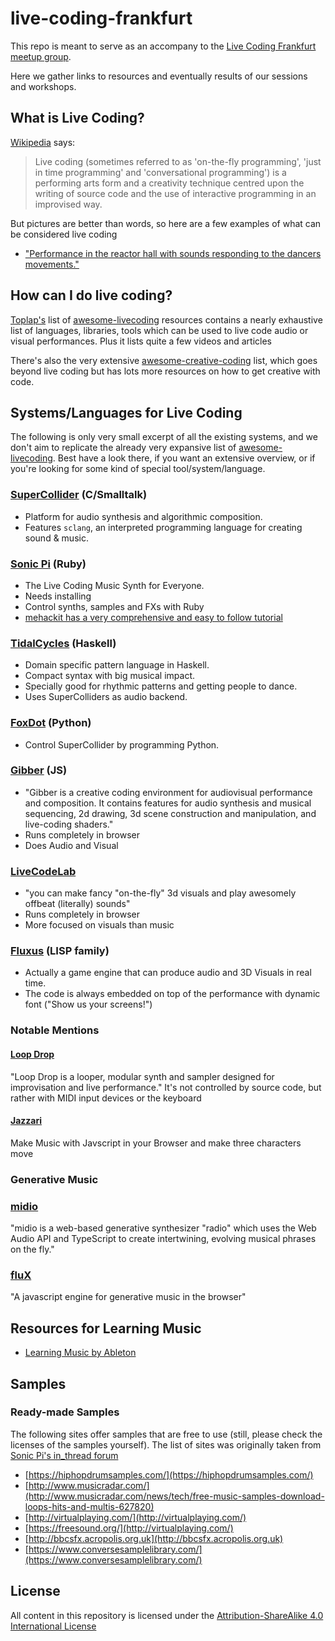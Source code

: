 # live-coding-frankfurt

This repo is meant to serve as an accompany to the [Live Coding Frankfurt meetup group]().

Here we gather links to resources and eventually results of our sessions and workshops.

## What is Live Coding?

[Wikipedia](https://en.wikipedia.org/wiki/Live_coding) says:

> Live coding (sometimes referred to as 'on-the-fly programming', 'just in time programming' and 'conversational
> programming') is a performing arts form and a creativity technique centred upon the writing of source code and the use
> of interactive programming in an improvised way.

But pictures are better than words, so here are a few examples of what can be considered live coding

- ["Performance in the reactor hall with sounds responding to the dancers movements."](https://twitter.com/MusicTechFest/status/1038763056472502276)


## How can I do live coding?

[Toplap's]() list of [awesome-livecoding](https://github.com/toplap/awesome-livecoding) resources contains a nearly
exhaustive list of languages, libraries, tools which can be used to live code audio or visual performances. Plus it
lists quite a few videos and articles

There's also the very extensive [awesome-creative-coding](https://github.com/terkelg/awesome-creative-coding) list,
which goes beyond live coding but has lots more resources on how to get creative with code.

## Systems/Languages for Live Coding

The following is only very small excerpt of all the existing systems, and we don't aim to replicate the already very
expansive list of [awesome-livecoding](https://github.com/toplap/awesome-livecoding). Best have a look there, if you
want an extensive overview, or if you're looking for some kind of special tool/system/language.


### [SuperCollider](https://supercollider.github.io/) (C/Smalltalk)

- Platform for audio synthesis and algorithmic composition.
- Features `sclang`, an interpreted programming language for creating sound & music.

### [Sonic Pi](http://sonic-pi.net/) (Ruby)

- The Live Coding Music Synth for Everyone.
- Needs installing
- Control synths, samples and FXs with Ruby
- [mehackit has a very comprehensive and easy to follow tutorial](http://sonic-pi.mehackit.org/)

### [TidalCycles](https://tidalcycles.org/) (Haskell)

- Domain specific pattern language in Haskell.
- Compact syntax with big musical impact.
- Specially good for rhythmic patterns and getting people to dance.
- Uses SuperColliders as audio backend.

### [FoxDot](http://foxdot.org/) (Python)

- Control SuperCollider by programming Python.

### [Gibber](https://gibber.cc/) (JS)

- "Gibber is a creative coding environment for audiovisual performance and composition. It contains features for audio
  synthesis and musical sequencing, 2d drawing, 3d scene construction and manipulation, and live-coding shaders."
- Runs completely in browser
- Does Audio and Visual

### [LiveCodeLab](http://livecodelab.net/) 

- "you can make fancy "on-the-fly" 3d visuals and play awesomely offbeat (literally) sounds"
- Runs completely in browser
- More focused on visuals than music

### [Fluxus](http://www.pawfal.org/fluxus/) (LISP family)

- Actually a game engine that can produce audio and 3D Visuals in real time.
- The code is always embedded on top of the performance with dynamic font ("Show us your screens!")

### Notable Mentions

#### [Loop Drop](http://loopjs.com/)

"Loop Drop is a looper, modular synth and sampler designed for improvisation and live performance."
It's not controlled by source code, but rather with MIDI input devices or the keyboard

#### [Jazzari](https://jackschaedler.github.io/jazzari/)

Make Music with Javscript in your Browser and make three characters move

### Generative Music

### [midio](https://github.com/evangipson/midio)

"midio is a web-based generative synthesizer "radio" which uses the Web Audio API and TypeScript to create intertwining,
evolving musical phrases on the fly."

### [fluX](https://github.com/pd3v/fluX)

"A javascript engine for generative music in the browser"


## Resources for Learning Music

- [Learning Music by Ableton](https://learningmusic.ableton.com/index.html)


## Samples

### Ready-made Samples

The following sites offer samples that are free to use (still, please check the licenses of the samples yourself). The
list of sites was originally taken from [Sonic Pi's in_thread forum](https://in-thread.sonic-pi.net/t/free-sample-libraries-whats-out-there/297)

- [https://hiphopdrumsamples.com/](https://hiphopdrumsamples.com/)
- [http://www.musicradar.com/](http://www.musicradar.com/news/tech/free-music-samples-download-loops-hits-and-multis-627820)
- [http://virtualplaying.com/](http://virtualplaying.com/)
- [https://freesound.org/](http://virtualplaying.com/)
- [http://bbcsfx.acropolis.org.uk](http://bbcsfx.acropolis.org.uk)
- [https://www.conversesamplelibrary.com/](https://www.conversesamplelibrary.com/)


## License

All content in this repository is licensed under the [Attribution-ShareAlike 4.0 International License](LICENSE)
